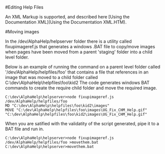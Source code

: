 #Editing Help Files

An XML Markup is supported, and described here [Using the Documentation XML](Using the Documentation XML.HTM).

#Moving images

In the /dev/AlphaHelp/helpserver folder there is a utility called fixupimageref.js that generates a 
windows .BAT file to copy/move images when pages have been moved from a parent 'staging' folder into 
a child level folder.

Below is an example of running the command on a parent level folder called '/dev/AlphaHelp/helpfiles/foo'
that contains a file that references in an image that was moved to a child folder called C:\dev\AlphaHelp\helpfiles\foo\kid2
The code generates windows BAT commands to create the require child folder and move the required image.  

```
C:\dev\AlphaHelp\helpserver>node fixupimageref.js /dev/AlphaHelp/helpfiles/foo
MD "C:\dev\AlphaHelp\helpfiles\foo\kid2\images"
MOVE "C:\dev\AlphaHelp\helpfiles\foo\images\UG_Fix_CHM_Help.gif" "C:\dev\AlphaHelp\helpfiles\foo\kid2\images\UG_Fix_CHM_Help.gif"
```

When you are satified with the validatity of the script generated, pipe it to a BAT file and run in.

```
C:\dev\AlphaHelp\helpserver>node fixupimageref.js /dev/AlphaHelp/helpfiles/foo >movethem.bat
C:\dev\AlphaHelp\helpserver>movethem.bat
```
